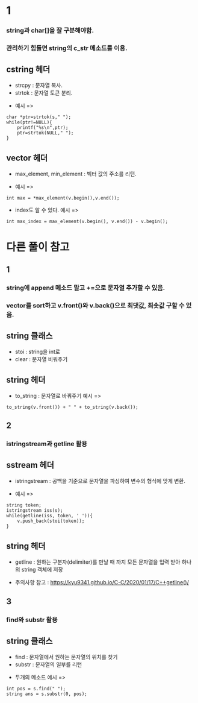 # 1

### string과 char[]을 잘 구분해야함. 
### 관리하기 힘들면 string의 c_str 메소드를 이용.

## cstring 헤더
* strcpy : 문자열 복사.
* strtok : 문자열 토큰 분리.
- 예시 => 
```
char *ptr=strtok(s," ");
while(ptr!=NULL){
    printf("%s\n",ptr);
    ptr=strtok(NULL," ");
}
```

## vector 헤더
* max_element, min_element : 벡터 값의 주소를 리턴.
- 예시 => 
```
int max = *max_element(v.begin(),v.end());
```
- index도 알 수 있다. 예시 =>  
```
int max_index = max_element(v.begin(), v.end()) - v.begin();
```



# 다른 풀이 참고
## 1

### string에 append 메소드 말고 +=으로 문자열 추가할 수 있음. 
### vector를 sort하고 v.front()와 v.back()으로 최댓값, 최솟값 구할 수 있음.

## string 클래스
* stoi : string을 int로
* clear : 문자열 비워주기

## string 헤더
* to_string : 문자열로 바꿔주기
예시 => 
```
to_string(v.front()) + " " + to_string(v.back());
```


## 2

### istringstream과 getline 활용

## sstream 헤더
* istringstream : 공백을 기준으로 문자열을 파싱하여 변수의 형식에 맞게 변환.
- 예시 => 
```
string token;
istringstream iss(s);
while(getline(iss, token, ' ')){
    v.push_back(stoi(token));
}
```

## string 헤더
* getline : 원하는 구분자(delimiter)를 만날 때 까지 모든 문자열을 입력 받아 하나의 string 객체에 저장
- 주의사항 참고 : https://kyu9341.github.io/C-C/2020/01/17/C++getline()/


## 3

### find와 substr 활용

## string 클래스
* find : 문자열에서 원하는 문자열의 위치를 찾기
* substr : 문자열의 일부를 리턴
- 두개의 메소드 예시 => 
```
int pos = s.find(" ");
string ans = s.substr(0, pos);
```



